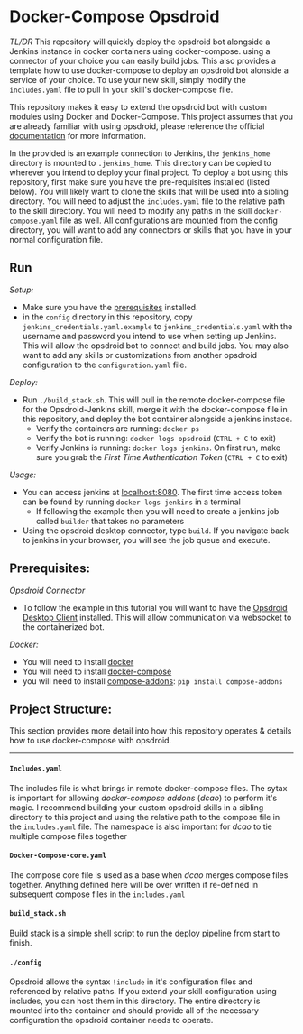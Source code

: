 # Docker-Compose Opsdroid

*TL/DR*
This repository will quickly deploy the opsdroid bot alongside a Jenkins instance in docker containers using docker-compose. using a connector of your choice you can easily build jobs. This also provides a template how to use docker-compose to deploy an opsdroid bot alonside a service of your choice. To use your new skill, simply modify the `includes.yaml` file to pull in your skill's docker-compose file.

This repository makes it easy to extend the opsdroid bot with custom modules using Docker and Docker-Compose. This project assumes that you are already familiar with using opsdroid, please reference the official [documentation](http://opsdroid.readthedocs.io/en/latest/configuration-reference/) for more information. 

In the provided is an example connection to Jenkins, the `jenkins_home` directory is mounted to `.jenkins_home`. This directory can be copied to wherever you intend to deploy your final project. To deploy a bot using this repository, first make sure you have the pre-requisites installed (listed below). You will likely want to clone the skills that will be used into a sibling directory. You will need to adjust the `includes.yaml` file to the relative path to the skill directory. You will need to modify any paths in the skill `docker-compose.yaml` file as well. All configurations are mounted from the config directory, you will want to add any connectors or skills that you have in your normal configuration file.


## Run

*Setup:*
* Make sure you have the [prerequisites](Prerequisites) installed.
* in the `config` directory in this repository, copy `jenkins_credentials.yaml.example` to `jenkins_credentials.yaml` with the username and password you intend to use when setting up Jenkins. This will allow the opsdroid bot to connect and build jobs. You may also want to add any skills or customizations from another opsdroid configuration to the `configuration.yaml` file.

*Deploy:*
* Run `./build_stack.sh`. This will pull in the remote docker-compose file for the Opsdroid-Jenkins skill, merge it with the docker-compose file in this repository, and deploy the bot container alongside a jenkins instace.
    * Verify the containers are running: `docker ps`
    * Verify the bot is running: `docker logs opsdroid` (`CTRL + C` to exit)
    * Verify Jenkins is running: `docker logs jenkins`. On first run, make sure you grab the *First Time Authentication Token* (`CTRL + C` to exit)
    
*Usage:*
* You can access jenkins at [localhost:8080](http://localhost:8081). The first time access token can be found by running `docker logs jenkins` in a terminal
    * If following the example then you will need to create a jenkins job called `builder` that takes no parameters
* Using the opsdroid desktop connector, type `build`. If you navigate back to jenkins in your browser, you will see the job queue and execute. 


## Prerequisites:

*Opsdroid Connector*
* To follow the example in this tutorial you will want to have the [Opsdroid Desktop Client](https://github.com/opsdroid/opsdroid-desktop) installed. This will allow communication via websocket to the containerized bot.

*Docker:*
* You will need to install [docker](https://docs.docker.com/engine/installation/)
* You will need to install [docker-compose](https://docs.docker.com/compose/install/)
* you will need to install [compose-addons](https://github.com/dnephin/compose-addons): `pip install compose-addons`


## Project Structure:

This section provides more detail into how this repository operates & details how to use docker-compose with opsdroid.

---

#### `Includes.yaml`

The includes file is what brings in remote docker-compose files. The sytax is important for allowing *docker-compose addons* (*dcao*) to perform it's magic. I recommend building your custom opsdroid skills in a sibling directory to this project and using the relative path to the compose file in the `includes.yaml` file. The namespace is also important for *dcao* to tie multiple compose files together

#### `Docker-Compose-core.yaml`

The compose core file is used as a base when *dcao* merges compose files together. Anything defined here will be over written if re-defined in subsequent compose files in the `includes.yaml` 

#### `build_stack.sh`

Build stack is a simple shell script to run the deploy pipeline from start to finish. 

#### `./config`

Opsdroid allows the syntax `!include` in it's configuration files and referenced by relative paths. If you extend your skill configuration using includes, you can host them in this directory. The entire directory is mounted into the container and should provide all of the necessary configuration the opsdroid container needs to operate. 
